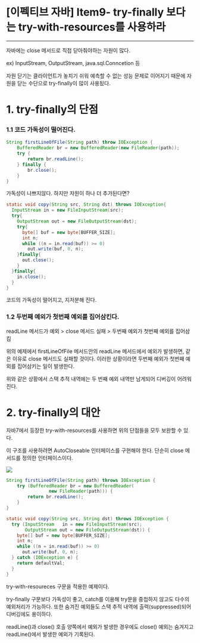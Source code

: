 # [이펙티브 자바] Item9- try-finally 보다는 try-with-resources를 사용하라

---

자바에는 close 메서드로 직접 닫아줘야하는 자원이 많다.

ex) InputStream, OutputStream, java.sql.Conncetion 등

자원 닫기는 클라이언트가 놓치기 쉬워 예측할 수 없는 성능 문제로 이어지기 때문에 자원을 닫는 수단으로 try-finally이 많이 사용됬다.

# 1. try-finally의 단점

### 1.1 코드 가독성이 떨어진다.

```java
String firstLineOfFile(String path) throw IOException {
    BufferedReader br = new BufferedReader(new FileReader(path));
    try {
        return br.readLine();
    } finally {
        br.close();
    }
}
```

가독성이 나쁘지않다. 하지만 자원이 하나 더 추가된다면?

```java
static void copy(String src, String dst) throws IOException{
  InputStream in = new FileInputStream(src);
  try{
    OutputStream out = new FileOutputStream(dst);
    try{
      byte[] buf = new byte[BUFFER_SIZE];
      int n;
      while ((n = in.read(buf)) >= 0)
        out.write(buf, 0, n);
    }finally{
      out.close();
    }
  }finally{
    in.close();
  }
}
```

코드의 가독성이 떨어지고, 지저분해 진다.

### 1.2 두번째 예외가 첫번째 예외를 집어삼킨다.

readLine 메서드가 예외 > close 메서드 실패 > 두번째 예외가 첫번째 예외를 집어삼킴

위의 예제에서 firstLineOfFile 메서드안의 readLine 메서드에서 예외가 발생하면, 같은 이유로 close 메서드도 실패할 것이다. 이러한 상황이라면 두번째 예외가 첫번째 예외를 집어삼키는 일이 발생한다. 

위와 같은 상황에서 스택 추적 내역에는 두 번째 예외 내역만 남게되어 디버깅이 어려워진다.

# 2. try-finally의 대안

자바7에서 등장한 try-with-resources를 사용하면 위의 단점들을 모두 보완할 수 있다. 

이 구조를 사용하려면 AutoCloseable 인터페이스를 구현해야 한다. 단순히 close 메서드를 정의한 인터페이스이다.

![](https://s3.us-west-2.amazonaws.com/secure.notion-static.com/83174fcc-2a92-44f5-92e2-538a329c96c7/Untitled.png?X-Amz-Algorithm=AWS4-HMAC-SHA256&X-Amz-Credential=AKIAT73L2G45O3KS52Y5%2F20210111%2Fus-west-2%2Fs3%2Faws4_request&X-Amz-Date=20210111T102848Z&X-Amz-Expires=86400&X-Amz-Signature=623d7b608e97de763648f10339a16ecc39178f6b9fc47f487b8c2787977c8f03&X-Amz-SignedHeaders=host&response-content-disposition=filename%20%3D%22Untitled.png%22)

```java
String firstLineOfFile(String path) throws IOException {
    try (BufferedReader br = new BufferedReader(
	    		new FileReader(path))) {
        return br.readLine();
    }
}
```

```java
static void copy(String src, String dst) throws IOException {
  try (InputStream   in = new FileInputStream(src);
       OutputStream out = new FileOutputStream(dst)) {
    byte[] buf = new byte[BUFFER_SIZE];
    int n;
    while ((n = in.read(buf)) >= 0)
      out.write(buf, 0, n);
  } catch (IOException e) {
    return defaultVal;
  }
}
```

try-with-resoureces 구문을 적용한 예제이다.

try-finally 구문보다 가독성이 좋고, catch를 이용해 try문을 중첩하지 않고도 다수의 예외처리가 가능하다. 또한 숨겨진 예외들도 스택 추적 내역에 출력(suppressed)되어 디버깅에도 용이하다.

readLine()과 close() 호출 양쪽에서 예외가 발생한 경우에도 close() 예외는 숨겨지고 readLine()에서 발생한 예외가 기록된다.
